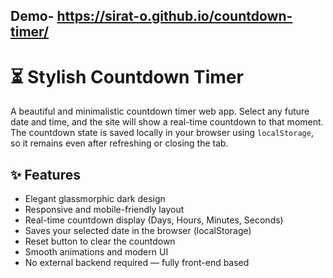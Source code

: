 ## Demo- https://sirat-o.github.io/countdown-timer/
# ⏳ Stylish Countdown Timer

A beautiful and minimalistic countdown timer web app. Select any future date and time, and the site will show a real-time countdown to that moment. The countdown state is saved locally in your browser using `localStorage`, so it remains even after refreshing or closing the tab.

## ✨ Features

- Elegant glassmorphic dark design
- Responsive and mobile-friendly layout
- Real-time countdown display (Days, Hours, Minutes, Seconds)
- Saves your selected date in the browser (localStorage)
- Reset button to clear the countdown
- Smooth animations and modern UI
- No external backend required — fully front-end based
